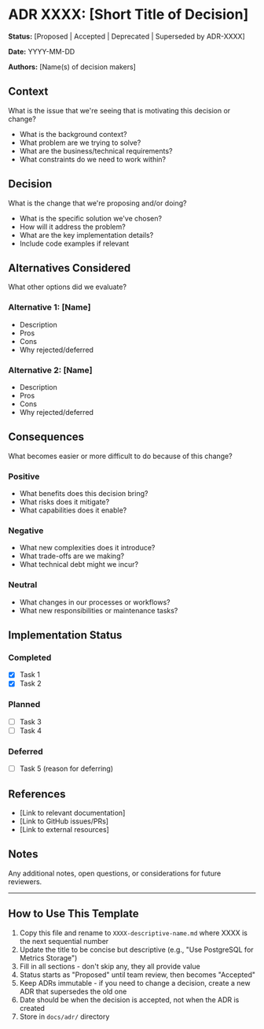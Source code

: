 # ADR XXXX: [Short Title of Decision]

**Status:** [Proposed | Accepted | Deprecated | Superseded by ADR-XXXX]

**Date:** YYYY-MM-DD

**Authors:** [Name(s) of decision makers]

## Context

What is the issue that we're seeing that is motivating this decision or change?

- What is the background context?
- What problem are we trying to solve?
- What are the business/technical requirements?
- What constraints do we need to work within?

## Decision

What is the change that we're proposing and/or doing?

- What is the specific solution we've chosen?
- How will it address the problem?
- What are the key implementation details?
- Include code examples if relevant

## Alternatives Considered

What other options did we evaluate?

### Alternative 1: [Name]
- Description
- Pros
- Cons
- Why rejected/deferred

### Alternative 2: [Name]
- Description
- Pros
- Cons
- Why rejected/deferred

## Consequences

What becomes easier or more difficult to do because of this change?

### Positive
- What benefits does this decision bring?
- What risks does it mitigate?
- What capabilities does it enable?

### Negative
- What new complexities does it introduce?
- What trade-offs are we making?
- What technical debt might we incur?

### Neutral
- What changes in our processes or workflows?
- What new responsibilities or maintenance tasks?

## Implementation Status

### Completed
- [x] Task 1
- [x] Task 2

### Planned
- [ ] Task 3
- [ ] Task 4

### Deferred
- [ ] Task 5 (reason for deferring)

## References

- [Link to relevant documentation]
- [Link to GitHub issues/PRs]
- [Link to external resources]

## Notes

Any additional notes, open questions, or considerations for future reviewers.

---

## How to Use This Template

1. Copy this file and rename to `XXXX-descriptive-name.md` where XXXX is the next sequential number
2. Update the title to be concise but descriptive (e.g., "Use PostgreSQL for Metrics Storage")
3. Fill in all sections - don't skip any, they all provide value
4. Status starts as "Proposed" until team review, then becomes "Accepted"
5. Keep ADRs immutable - if you need to change a decision, create a new ADR that supersedes the old one
6. Date should be when the decision is accepted, not when the ADR is created
7. Store in `docs/adr/` directory
